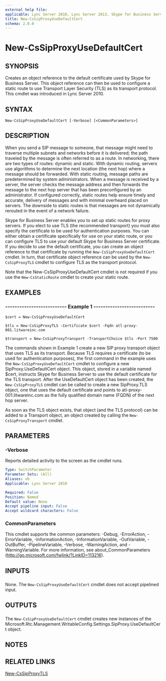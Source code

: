 ```yaml
---
external help file: 
applicable: Lync Server 2010, Lync Server 2013, Skype for Business Server 2015
title: New-CsSipProxyUseDefaultCert
schema: 2.0.0
---
```


# New-CsSipProxyUseDefaultCert

## SYNOPSIS
Creates an object reference to the default certificate used by Skype for Business Server. This object reference can then be used to configure a static route to use Transport Layer Security (TLS) as its transport protocol.
This cmdlet was introduced in Lync Server 2010.


## SYNTAX

```
New-CsSipProxyUseDefaultCert [-Verbose] [<CommonParameters>]
```

## DESCRIPTION
When you send a SIP message to someone, that message might need to traverse multiple subnets and networks before it is delivered; the path traveled by the message is often referred to as a route.
In networking, there are two types of routes: dynamic and static.
With dynamic routing, servers use algorithms to determine the next location (the next hop) where a message should be forwarded.
With static routing, message paths are predetermined by system administrators.
When a message is received by a server, the server checks the message address and then forwards the message to the next hop server that has been preconfigured by an administrator.
If configured correctly, static routes help ensure timely and accurate, delivery of messages and with minimal overheard placed on servers.
The downside to static routes is that messages are not dynamically rerouted in the event of a network failure.

Skype for Business Server enables you to set up static routes for proxy servers.
If you elect to use TLS (the recommended transport) you must also specify the certificate to be used for authentication purposes.
You can either obtain a certificate specifically for use on your static route, or you can configure TLS to use your default Skype for Business Server certificate.
If you decide to use the default certificate, you can create an object reference to that certificate by running the `New-CsSipProxyUseDefaultCert` cmdlet.
In turn, that certificate object reference can be used by the `New-CsSipProxyTLS` cmdlet to configure TLS as the transport protocol.

Note that the New-CsSipProxyUseDefaultCert cmdlet is not required if you use the `New-CsStaticRoute` cmdlet to create your static route.


## EXAMPLES

### -------------------------- Example 1 --------------------------
```
$cert = New-CsSipProxyUseDefaultCert

$tls = New-CsSipProxyTLS -Certificate $cert -Fqdn atl-proxy-001.litwareinc.com

$transport = New-CsSipProxyTransport -TransportChoice $tls -Port 7500
```

The commands shown in Example 1 create a new SIP proxy transport object that uses TLS as its transport.
Because TLS requires a certificate (to be used for authentication purposes), the first command in the example uses the `New-CsSipProxyUseDefaultCert` cmdlet to configure a new SipProxy.UseDefaultCert object.
This object, stored in a variable named $cert, instructs Skype for Business Server to use the default certificate for the TLS transport.
After the UseDefaultCert object has been created, the `New-CsSipProxyTLS` cmdlet can be called to create a new SipProxy.TLS object, one that uses the default certificate and points to atl-proxy-001.litwareinc.com as the fully qualified domain name (FQDN) of the next hop server.

As soon as the TLS object exists, that object (and the TLS protocol) can be added to a Transport object, an object created by calling the `New-CsSipProxyTransport` cmdlet.


## PARAMETERS

### -Verbose
Reports detailed activity to the screen as the cmdlet runs.

```yaml
Type: SwitchParameter
Parameter Sets: (All)
Aliases: vb
Applicable: Lync Server 2010

Required: False
Position: Named
Default value: None
Accept pipeline input: False
Accept wildcard characters: False
```

### CommonParameters
This cmdlet supports the common parameters: -Debug, -ErrorAction, -ErrorVariable, -InformationAction, -InformationVariable, -OutVariable, -OutBuffer, -PipelineVariable, -Verbose, -WarningAction, and -WarningVariable. For more information, see about_CommonParameters (http://go.microsoft.com/fwlink/?LinkID=113216).

## INPUTS

###  
None.
The `New-CsSipProxyUseDefaultCert` cmdlet does not accept pipelined input.

## OUTPUTS

###  
The `New-CsSipProxyUseDefaultCert` cmdlet creates new instances of the Microsoft.Rtc.Management.WritableConfig.Settings.SipProxy.UseDefaultCert object.

## NOTES

## RELATED LINKS

[New-CsSipProxyTLS]()
